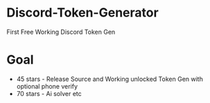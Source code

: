 # Discord-Token-Generator
First Free Working Discord Token Gen

# Goal
* 45 stars - Release Source and Working unlocked Token Gen with optional phone verify
* 70 stars - Ai solver etc
